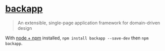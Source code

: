 [backapp](http://toomanydaves.github.io/backapp)
================================================

> An extensible, single-page application framework for domain-driven design

With [node + npm](http://nodejs.org) installed, `npm install backapp --save-dev` then `npm backapp`.
